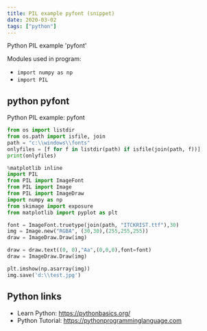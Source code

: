 ```yaml
---
title: PIL example pyfont (snippet)
date: 2020-03-02
tags: ["python"]
---
```

Python PIL example 'pyfont'


Modules used in program: 
* `import numpy as np`
* `import PIL`

## python pyfont

Python PIL example: pyfont

```python
from os import listdir
from os.path import isfile, join
path = "c:\\windows\\fonts"
onlyfiles = [f for f in listdir(path) if isfile(join(path, f))]
print(onlyfiles)

%matplotlib inline
import PIL
from PIL import ImageFont
from PIL import Image
from PIL import ImageDraw
import numpy as np
from skimage import exposure
from matplotlib import pyplot as plt

font = ImageFont.truetype(join(path, "ITCKRIST.ttf"),30)
img = Image.new("RGBA", (30,30),(255,255,255))
draw = ImageDraw.Draw(img)

draw = draw.text((0, 0),"Aa",(0,0,0),font=font)
draw = ImageDraw.Draw(img)

plt.imshow(np.asarray(img))
img.save('d:\\test.jpg')

```

## Python links

- Learn Python: https://pythonbasics.org/
- Python Tutorial: https://pythonprogramminglanguage.com
